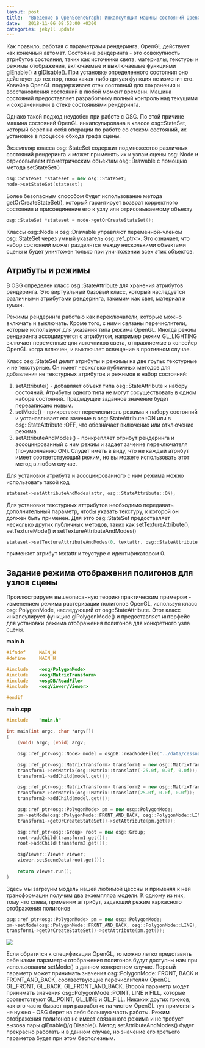 ```yaml
---
layout: post
title:  "Введение в OpenSceneGraph: Инкапсуляция машины состояний OpenGL"
date:   2018-11-06 08:53:00 +0300
categories: jekyll update
---
```


Как правило, работая с параметрами рендеринга, OpenGL действует как конечный автомат. Состояние рендеринга - это совокупность атрибутов состояния, таких как источники света, материалы, текстуры и режимы отображения, включаемые и выключаемые функциями glEnable() и glDisable(). При установке определенного состояния оно действует до тех пор, пока какая-либо дргуая функция не изменит его. Ковейер OpenGL поддерживает стек состояний для сохранения и восстановления состояний в любой момент времени. Машина состояний предоставляет разработчику полный контроль над текущими и сохраненными в стеке состояниями рендеринга.

Однако такой подход неудобен при работе с OSG. По этой причине машина состояний OpenGL инкапсулирована в классе osg::StateSet, который берет на себя операции по работе со стеком состояний, их установке в процессе обхода графа сцены.

Экземпляр класса osg::StateSet содержит подмножество различных состояний рендеринга и может применять их к узлам сцены osg::Node и отрисовываем геометрическим объектам osg::Drawable с помощью метода setStateSet()

```cpp
osg::StateSet *stateset = new osg::StateSet;
node->setStateSet(stateset);
```

Более безопасным способом будет использование метода getOrCreateStateSet(), который гарантирует возврат корректного состояния и присоединение его к узлу или отрисовываемому объекту

```cpp
osg::StateSet *stateset = node->getOrCreateStateSet();
```

Классы osg::Node и osg::Drawable управляют переменной-членом osg::StateSet через умный указатель osg::ref_ptr<>. Это означает, что набор состояний может разделятся между несколькими объектами сцены и будет уничтожен только при уничтожении всех этих объектов.

## Атрибуты и режимы

В OSG определен класс osg::StateAttribute для хранения атрибутов рендеринга. Это виртуальный базовый класс, который наследуется различными атрибутами рендеринга, такимим как свет, материал и туман.

Режимы рендеринга работаю как переключатели, которые можно включать и выключать. Кроме того, с ними связаны перечислители, которые используют для указания типа режима OpenGL. Иногда режим рендеринга ассоциируется с атрибутом, например режим GL_LIGHTING включает переменные для источников света, отправляемые в конвейер OpenGL когда включен, и выключает освещение в противном случае.

Класс osg::StateSet делит атрибуты и режимы на две групы: текстурные и не текстурные. Он имеет несколько публичных методов для добавления не текстурных атрибутов и режимов в набор состояний:

1. setAttribute() - добавляет объект типа osg::StateAttribute к набору состояний. Атрибуты одного типа не могут сосуществовать в одном наборе состояний. Предыдущее заданное значение будет перезаписано новым.
2. setMode() - прикрепляет перечислитель режима к набору состояний и устанавливает его зачение в osg::StateAttribute::ON или в osg::StateAttribute::OFF, что обозначает включение или отключение режима.
3. setAttributeAndModes() - прикрепляет отрибут рендеринга и ассоциированный с ним режим и задает зачение переключателя (по-умолчанию ON). Слудет иметь в виду, что не каждый атрибут имеет соответствующий режим, но вы можете использовать этот метод в любом случае.

Для установки атрибута и ассоциированного с ним режима можно использовать такой код

```cpp
stateset->setAttributeAndModes(attr, osg::StateAttribute::ON);
```

Для установки текстурных аттрибутов необходимо передавать дополнительный параметр, чтобы указать текстуру, к которой он должен быть применен. Для этго osg::StateSet предоставляет несколько других публичных методов, таких как setTextureAttribute(), setTextureMode() и setTextureAttributeAndModes()

```cpp
stateset->setTextureAttributeAndModes(0, textattr, osg::StateAttribute::ON);
```

применяет атрибут textattr к теустуре с идентификатором 0.

## Задание режима отображения полигонов для узлов сцены

Проилюстрируем вышеописанную теорию практическим примером - изменением режима растеризации полигонов OpenGL, используя класс osg::PolygonMode, наследующий от osg::StateAttribute. Этот класс инкапсулирует функцию glPolygonMode() и предоставляет интерфейс для установки режима отображения полигонов для конкретного узла сцены.

**main.h**
```cpp
#ifndef		MAIN_H
#define		MAIN_H

#include    <osg/PolygonMode>
#include    <osg/MatrixTransform>
#include    <osgDB/ReadFile>
#include    <osgViewer/Viewer>

#endif
```

**main.cpp**
```cpp
#include	"main.h"

int main(int argc, char *argv[])
{
    (void) argc; (void) argv;

    osg::ref_ptr<osg::Node> model = osgDB::readNodeFile("../data/cessna.osg");

    osg::ref_ptr<osg::MatrixTransform> transform1 = new osg::MatrixTransform;
    transform1->setMatrix(osg::Matrix::translate(-25.0f, 0.0f, 0.0f));
    transform1->addChild(model.get());

    osg::ref_ptr<osg::MatrixTransform> transform2 = new osg::MatrixTransform;
    transform2->setMatrix(osg::Matrix::translate(25.0f, 0.0f, 0.0f));
    transform2->addChild(model.get());

    osg::ref_ptr<osg::PolygonMode> pm = new osg::PolygonMode;
    pm->setMode(osg::PolygonMode::FRONT_AND_BACK, osg::PolygonMode::LINE);
    transform1->getOrCreateStateSet()->setAttribute(pm.get());

    osg::ref_ptr<osg::Group> root = new osg::Group;
    root->addChild(transform1.get());
    root->addChild(transform2.get());

    osgViewer::Viewer viewer;
    viewer.setSceneData(root.get());
    
    return viewer.run();
}
```

Здесь мы загрзуим модель нашей любимой цессны и применяя к ней трансформации получим два экземпляра модели. К одному из них, тому что слева, применим аттрибут, задающий режим каркасного отображения полигонов

```cpp
osg::ref_ptr<osg::PolygonMode> pm = new osg::PolygonMode;
pm->setMode(osg::PolygonMode::FRONT_AND_BACK, osg::PolygonMode::LINE);
transform1->getOrCreateStateSet()->setAttribute(pm.get());
```

![](https://habrastorage.org/webt/pg/v5/ew/pgv5ewaulc_tfjztw5h8gyyap1i.png)

Если обратится к спецификации OpenGL, то можно легко представить себе какие параметры отображения полигонов будут доступны нам при использовании setMode() в данном конкретном случае. Первый параметр может принимать значения osg::PolygonMode::FRONT, BACK и FRONT_AND_BACK, соотвествующие перечислителям OpenGL GL_FRONT, GL_BACK, GL_FRONT_AND_BACK. Второй параметр модет принимать значения osg::PolygonMode::POINT, LINE и FILL, которые соответствуют GL_POINT, GL_LINE и GL_FILL. Никаких других трюков, как это часто бывает при разработке на чистом OpenGL тут применять не нужно - OSG берет на себя большую часть работы. Режим отображения полигонов не имеет связанного режима и не требует вызова пары glEnable()/glDisable(). Метод setAttributeAndModes() будет прекрасно работать и в данном случае, но значение его третьего параметра будет при этом бесполезным.